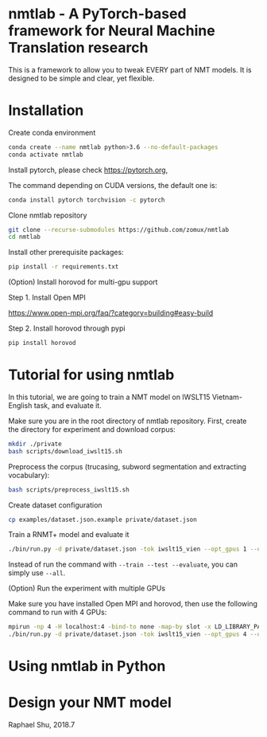 # nmtlab - A PyTorch-based framework for Neural Machine Translation research

This is a framework to allow you to tweak EVERY part of NMT models. It is designed to be simple and clear, yet flexible.

# Installation

Create conda environment

```bash
conda create --name nmtlab python>3.6 --no-default-packages
conda activate nmtlab
```

Install pytorch, please check https://pytorch.org,

The command depending on CUDA versions, the default one is:

```bash
conda install pytorch torchvision -c pytorch
```

Clone nmtlab repository
```bash
git clone --recurse-submodules https://github.com/zomux/nmtlab
cd nmtlab
```

Install other prerequisite packages:
```bash
pip install -r requirements.txt
```

(Option) Install horovod for multi-gpu support

Step 1. Install Open MPI

https://www.open-mpi.org/faq/?category=building#easy-build

Step 2. Install horovod through pypi
```bash
pip install horovod 
```

# Tutorial for using nmtlab

In this tutorial, we are going to train a NMT model on IWSLT15 Vietnam-English task, and evaluate it.

Make sure you are in the root directory of nmtlab repository. First, create the directory for experiment and download corpus:
```bash
mkdir ./private
bash scripts/download_iwslt15.sh
```

Preprocess the corpus 
(trucasing, subword segmentation and extracting vocabulary):
```bash
bash scripts/preprocess_iwslt15.sh
```

Create dataset configuration
```bash
cp examples/dataset.json.example private/dataset.json
```

Train a RNMT+ model and evaluate it
```bash
./bin/run.py -d private/dataset.json -tok iwslt15_vien --opt_gpus 1 --opt_model rnmt_plus --opt_weightdecay --train --test --evaluate
```

Instead of run the command with `--train --test --evaluate`, you can simply use `--all`.

(Option) Run the experiment with multiple GPUs

Make sure you have installed Open MPI and horovod, then use the following command to run with 4 GPUs:
```bash
mpirun -np 4 -H localhost:4 -bind-to none -map-by slot -x LD_LIBRARY_PATH -x PATH \
./bin/run.py -d private/dataset.json -tok iwslt15_vien --opt_gpus 4 --opt_model rnmt_plus --opt_weightdecay --all
```

# Using nmtlab in Python

# Design your NMT model



Raphael Shu, 2018.7

